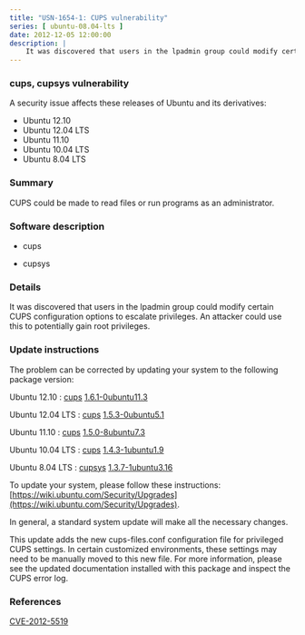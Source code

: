 ```yaml
---
title: "USN-1654-1: CUPS vulnerability"
series: [ ubuntu-08.04-lts ]
date: 2012-12-05 12:00:00
description: |
    It was discovered that users in the lpadmin group could modify certain CUPS configuration options to escalate privileges. An attacker could use this to potentially gain root privileges. 
--- 
```

 
### cups, cupsys vulnerability

A security issue affects these releases of Ubuntu and its derivatives:

* Ubuntu 12.10
* Ubuntu 12.04 LTS
* Ubuntu 11.10
* Ubuntu 10.04 LTS
* Ubuntu 8.04 LTS

### Summary

CUPS could be made to read files or run programs as an administrator. 

### Software description

* cups 

* cupsys 

### Details

It was discovered that users in the lpadmin group could modify certain CUPS configuration options to escalate privileges. An attacker could use this to potentially gain root privileges. 

### Update instructions

The problem can be corrected by updating your system to the following package version:

Ubuntu 12.10
 : [cups](https://launchpad.net/ubuntu/+source/cups) <span> [1.6.1-0ubuntu11.3](https://launchpad.net/ubuntu/+source/cups/1.6.1-0ubuntu11.3) </span> 

Ubuntu 12.04 LTS
 : [cups](https://launchpad.net/ubuntu/+source/cups) <span> [1.5.3-0ubuntu5.1](https://launchpad.net/ubuntu/+source/cups/1.5.3-0ubuntu5.1) </span> 

Ubuntu 11.10
 : [cups](https://launchpad.net/ubuntu/+source/cups) <span> [1.5.0-8ubuntu7.3](https://launchpad.net/ubuntu/+source/cups/1.5.0-8ubuntu7.3) </span> 

Ubuntu 10.04 LTS
 : [cups](https://launchpad.net/ubuntu/+source/cups) <span> [1.4.3-1ubuntu1.9](https://launchpad.net/ubuntu/+source/cups/1.4.3-1ubuntu1.9) </span> 

Ubuntu 8.04 LTS
 : [cupsys](https://launchpad.net/ubuntu/+source/cupsys) <span> [1.3.7-1ubuntu3.16](https://launchpad.net/ubuntu/+source/cupsys/1.3.7-1ubuntu3.16) </span> 

To update your system, please follow these instructions: [https://wiki.ubuntu.com/Security/Upgrades](https://wiki.ubuntu.com/Security/Upgrades).

In general, a standard system update will make all the necessary changes.

This update adds the new cups-files.conf configuration file for privileged CUPS settings. In certain customized environments, these settings may need to be manually moved to this new file. For more information, please see the updated documentation installed with this package and inspect the CUPS error log. 

### References

 [CVE-2012-5519](http://people.ubuntu.com/~ubuntu-security/cve/CVE-2012-5519)
 

